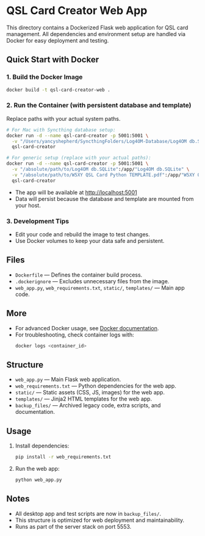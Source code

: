 # QSL Card Creator Web App

This directory contains a Dockerized Flask web application for QSL card management. All dependencies and environment setup are handled via Docker for easy deployment and testing.

## Quick Start with Docker

### 1. Build the Docker Image
```sh
docker build -t qsl-card-creator-web .
```

### 2. Run the Container (with persistent database and template)
Replace paths with your actual system paths.

```sh
# For Mac with Syncthing database setup:
docker run -d --name qsl-card-creator -p 5001:5001 \
  -v "/Users/yancyshepherd/SyncthingFolders/Log4OM-Database/Log4OM db.SQLite":/app/"Log4OM db.SQLite" \
  qsl-card-creator

# For generic setup (replace with your actual paths):
docker run -d --name qsl-card-creator -p 5001:5001 \
  -v "/absolute/path/to/Log4OM db.SQLite":/app/"Log4OM db.SQLite" \
  -v "/absolute/path/to/W5XY QSL Card Python TEMPLATE.pdf":/app/"W5XY QSL Card Python TEMPLATE.pdf" \
  qsl-card-creator
```

- The app will be available at [http://localhost:5001](http://localhost:5001)
- Data will persist because the database and template are mounted from your host.

### 3. Development Tips
- Edit your code and rebuild the image to test changes.
- Use Docker volumes to keep your data safe and persistent.

## Files
- `Dockerfile` — Defines the container build process.
- `.dockerignore` — Excludes unnecessary files from the image.
- `web_app.py`, `web_requirements.txt`, `static/`, `templates/` — Main app code.

## More
- For advanced Docker usage, see [Docker documentation](https://docs.docker.com/).
- For troubleshooting, check container logs with:
  ```sh
  docker logs <container_id>
  ```

## Structure

- `web_app.py` — Main Flask web application.
- `web_requirements.txt` — Python dependencies for the web app.
- `static/` — Static assets (CSS, JS, images) for the web app.
- `templates/` — Jinja2 HTML templates for the web app.
- `backup_files/` — Archived legacy code, extra scripts, and documentation.

## Usage

1. Install dependencies:
   ```bash
   pip install -r web_requirements.txt
   ```
2. Run the web app:
   ```bash
   python web_app.py
   ```

## Notes
- All desktop app and test scripts are now in `backup_files/`.
- This structure is optimized for web deployment and maintainability.
- Runs as part of the server stack on port 5553.
